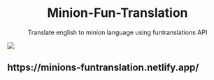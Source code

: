 <h1 align="center"> Minion-Fun-Translation </h1>
<p align="center">Translate english to minion language using funtranslations API </p> 
<img src="https://i.pinimg.com/originals/c7/e6/42/c7e64283cd631ebd281e23fc47d0316e.jpg">
<h2>https://minions-funtranslation.netlify.app/</h2>
